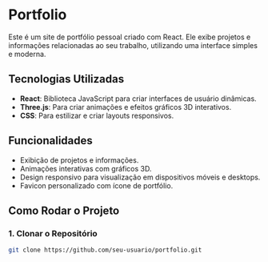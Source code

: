 # Portfolio

Este é um site de portfólio pessoal criado com React. Ele exibe projetos e informações relacionadas ao seu trabalho, utilizando uma interface simples e moderna.

## Tecnologias Utilizadas

- **React**: Biblioteca JavaScript para criar interfaces de usuário dinâmicas.
- **Three.js**: Para criar animações e efeitos gráficos 3D interativos.
- **CSS**: Para estilizar e criar layouts responsivos.

## Funcionalidades

- Exibição de projetos e informações.
- Animações interativas com gráficos 3D.
- Design responsivo para visualização em dispositivos móveis e desktops.
- Favicon personalizado com ícone de portfólio.

## Como Rodar o Projeto

### 1. Clonar o Repositório

```bash
git clone https://github.com/seu-usuario/portfolio.git
